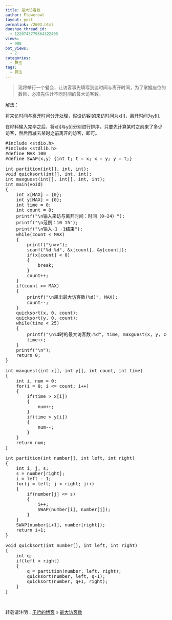 ```yaml
---
title: 最大访客数
author: Flowerowl
layout: post
permalink: /2603.html
duoshuo_thread_id:
  - 1220743779864322405
views:
  - 900
bot_views:
  - 2
categories:
  - 算法
tags:
  - 算法
---
```

> 现将举行一个餐会，让访客事先填写到达时间与离开时间，为了掌握座位的数目，必须先估计不同时间的最大访客数。

解法：

将来访时间与离开时间分开处理，假设访客i的来访时间为x[i]，离开时间为y[i].

在籽料输入完毕之后，将x[i]与y[i]分别进行排序，只要先计算某时之前来了多少访客，然后再减去某时之前离开的访客，即可。

<pre class="lang:default decode:true ">#include &lt;stdio.h&gt;
#include &lt;stdlib.h&gt;
#define MAX 100
#define SWAP(x,y) {int t; t = x; x = y; y = t;}

int partition(int[], int, int);
void quicksort(int[], int, int);
int maxguest(int[], int[], int, int);
int main(void)
{
	int x[MAX] = {0};
	int y[MAX] = {0};
	int time = 0;
	int count = 0;
	printf("\n输入来访与离开时间：时间（0~24）");
	printf("\n范例：10 15");
	printf("\n输入-1 -1结束");
	while(count &lt; MAX)
	{
		printf("\n&gt;&gt;");
		scanf("%d %d", &x[count], &y[count]);
		if(x[count] &lt; 0)
		{
			break;
		}
		count++;
	}
	if(count &gt;= MAX)
	{
		printf("\n超出最大访客数(%d)", MAX);
		count--;
	}
	quicksort(x, 0, count);
	quicksort(y, 0, count);
	while(time &lt; 25)
	{
		printf("\n%d时的最大访客数:%d", time, maxguest(x, y, count, time));
		time++;
	}
	printf("\n");
	return 0;
}

int maxguest(int x[], int y[], int count, int time)
{
	int i, num = 0;
	for(i = 0; i &lt;= count; i++)
	{
		if(time &gt; x[i])
		{
			num++;
		}
		if(time &gt; y[i])
		{
			num--;
		}
	}
	return num;
}

int partition(int number[], int left, int right)
{
	int i, j, s;
	s = number[right];
	i = left - 1;
	for(j = left; j &lt; right; j++)
	{
		if(number[j] &lt;= s)
		{
			i++;
			SWAP(number[i], number[j]);
		}
	}
	SWAP(number[i+1], number[right]);
	return i+1;
}

void quicksort(int number[], int left, int right)
{
	int q;
	if(left &lt; right)
	{
		q = partition(number, left, right);
		quicksort(number, left, q-1);
		quicksort(number, q+1, right);
	}
}</pre>

&nbsp;

转载请注明：[于哲的博客][1] &raquo; [最大访客数][2]

 [1]: http://localhost/wordpress
 [2]: http://localhost/wordpress/2603.html